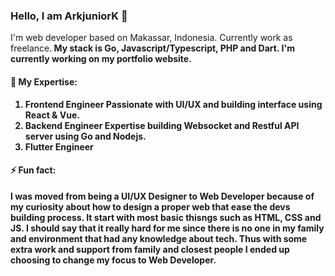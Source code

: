 ### Hello, I am ArkjuniorK 👋

I'm web developer based on Makassar, Indonesia. Currently work as freelance.<b/>
My stack is Go, Javascript/Typescript, PHP and Dart.<b/>
I'm currently working on my portfolio website.

#### 🔭 My Expertise:
1. Frontend Engineer
   Passionate with UI/UX and building interface using React & Vue.
2. Backend Engineer
   Expertise building Websocket and Restful API server using Go and Nodejs.
3. Flutter Engineer  

#### ⚡ Fun fact:
I was moved from being a UI/UX Designer to Web Developer because of my curiosity about how to design a proper web that ease the devs building process.
It start with most basic thisngs such as HTML, CSS and JS. I should say that it really hard for me since there is no one in my family and environment that had any knowledge about tech.
Thus with some extra work and support from family and closest people I ended up choosing to change my focus to Web Developer.


<!--
**ArkjuniorK/ArkjuniorK** is a ✨ _special_ ✨ repository because its `README.md` (this file) appears on your GitHub profile.

Here are some ideas to get you started:

- 🔭 I’m currently working on ...
- 🌱 I’m currently learning ...
- 👯 I’m looking to collaborate on ...
- 🤔 I’m looking for help with ...
- 💬 Ask me about ...
- 📫 How to reach me: ...
- 😄 Pronouns: ...
- ⚡ Fun fact: ...
-->
